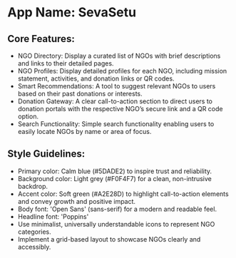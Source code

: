 # **App Name**: SevaSetu

## Core Features:

- NGO Directory: Display a curated list of NGOs with brief descriptions and links to their detailed pages.
- NGO Profiles: Display detailed profiles for each NGO, including mission statement, activities, and donation links or QR codes.
- Smart Recommendations: A tool to suggest relevant NGOs to users based on their past donations or interests.
- Donation Gateway: A clear call-to-action section to direct users to donation portals with the respective NGO’s secure link and a QR code option.
- Search Functionality: Simple search functionality enabling users to easily locate NGOs by name or area of focus.

## Style Guidelines:

- Primary color: Calm blue (#5DADE2) to inspire trust and reliability.
- Background color: Light grey (#F0F4F7) for a clean, non-intrusive backdrop.
- Accent color: Soft green (#A2E28D) to highlight call-to-action elements and convey growth and positive impact.
- Body font: 'Open Sans' (sans-serif) for a modern and readable feel.
- Headline font: 'Poppins'
- Use minimalist, universally understandable icons to represent NGO categories.
- Implement a grid-based layout to showcase NGOs clearly and accessibly.